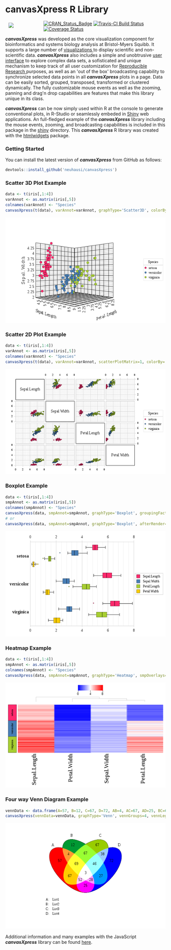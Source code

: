 # canvasXpress R Library

<a href="http://www.canvasxpress.org"><img src="http://www.canvasxpress.org/images/brand3.png" align="left" hspace="10" vspace="6" width="100"></a>

[![CRAN_Status_Badge](http://www.r-pkg.org/badges/version/canvasXpress)](https://cran.r-project.org/package=canvasXpress)
[![Travis-CI Build Status](https://travis-ci.org/cb4ds/canvasXpress.svg?branch=master)](https://travis-ci.org/cb4ds/canvasXpress)
[![Coverage Status](https://img.shields.io/codecov/c/github/cb4ds/canvasXpress/master.svg)](https://codecov.io/github/cb4ds/canvasXpress?branch=master)

***canvasXpress*** was developed as the core visualization component for bioinformatics and systems biology analysis
at Bristol-Myers Squibb. It supports a large number of [visualizations ](http://www.canvasxpress.org/html/gallery.html)to display scientific and non-scientific
data. ***canvasXpress*** also includes a simple and unobtrusive [user interface](http://www.canvasxpress.org/html/user-interface.html) to explore complex data sets, a sofisticated and unique mechanism to keep track of all user customization for [Reproducible Research ](http://www.canvasxpress.org/html/reproducible-research.html) purposes, as well as an 'out of the box'
broadcasting capability to synchronize selected data points in all ***canvasXpress*** plots in a page. Data can
be easily sorted, grouped, transposed, transformed or clustered dynamically. The fully customizable mouse events
as well as the zooming, panning and drag'n drop capabilities are features that make this library unique in its
class.

***canvasXpress*** can be now simply used within R at the console to generate conventional plots, in R-Studio
or seamlessly embeded in [Shiny](http://shiny.rstudio.com) web applications. An full-fledged example of the ***canvasXpress*** library including the mouse events, zooming, and broadcasting capabilities is included in this package in the [shiny](shiny/example3) directory. This ***canvasXpress*** R library was created with the [htmlwidgets](https://github.com/ramnathv/htmlwidgets) package.

### Getting Started

You can install the latest version of ***canvasXpress*** from GitHub as follows:

```r
devtools::install_github('neuhausi/canvasXpress')
```
### Scatter 3D Plot Example

```r
data <- t(iris[,1:4])
varAnnot <- as.matrix(iris[,5])
colnames(varAnnot) <- "Species"
canvasXpress(t(data), varAnnot=varAnnot, graphType='Scatter3D', colorBy='Species')
```
![Scatter3D](vignettes/images/R-Scatter3D.png)

### Scatter 2D Plot Example

```r
data <- t(iris[,1:4])
varAnnot <- as.matrix(iris[,5])
colnames(varAnnot) <- "Species"
canvasXpress(t(data), varAnnot=varAnnot, scatterPlotMatrix=1, colorBy='Species')
```
![Scatter2D](vignettes/images/R-Scatter2D.png)

### Boxplot Example

```r
data <- t(iris[,1:4])
smpAnnot <- as.matrix(iris[,5])
colnames(smpAnnot) <- "Species"
canvasXpress(data, smpAnnot=smpAnnot, graphType='Boxplot', groupingFactors=list('Species'))
# or
canvasXpress(data, smpAnnot=smpAnnot, graphType='Boxplot', afterRender=list(list('groupSamples', list('Species'))))
```
![Boxplot](vignettes/images/R-Boxplot.png)

### Heatmap Example

```r
data <- t(iris[,1:4])
smpAnnot <- as.matrix(iris[,5])
colnames(smpAnnot) <- "Species"
canvasXpress(data, smpAnnot=smpAnnot, graphType='Heatmap', smpOverlays=list('Species'), variablesClustered=TRUE, showSampleNames=FALSE)
```
![Heatmap](vignettes/images/R-Heatmap.png)

### Four way Venn Diagram Example

```r
vennData <- data.frame(A=57, B=12, C=67, D=72, AB=4, AC=67, AD=25, BC=67, BD=27, CD=38, ABC=69, ABD=28, ACD=52, BCD=46, ABCD=3)
canvasXpress(vennData=vennData, graphType='Venn', vennGroups=4, vennLegend=list(A="List1", B="List2", C="List3", D="List4"))
```
![Venn](vignettes/images/R-Venn.png)

Additional information and many examples with the JavaScript ***canvasXpress*** library can be found
[here](http://www.canvasxpress.org).
